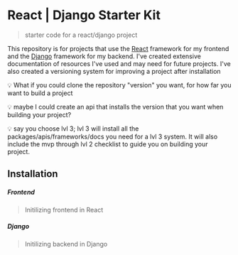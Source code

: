 React | Django Starter Kit
========================
> starter code for a react/django project

This repository is for projects that use the [React](https://reactjs.org) framework for my frontend and the [Django](https://djangocentral.com) framework for my backend. 
I've created extensive documentation of resources I've used and may need for future projects.
I've also created a versioning system for improving a project after installation

:bulb: What if you could clone the repository "version" you want, for how far you want to build a project

:bulb: maybe I could create an api that installs the version that you want when building your project?

:bulb: say you choose lvl 3; lvl 3 will install all the packages/apis/frameworks/docs you need for a lvl 3 system. It will also include the mvp through lvl 2 checklist to guide you on building your project.

Installation
---
##### Frontend
> Initilizing frontend in React

##### Django
> Initilizing backend in Django

